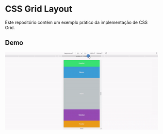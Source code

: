 # CSS Grid Layout
Este repositório contém um exemplo prático da implementação de CSS Grid.

## Demo
![](demo.gif)